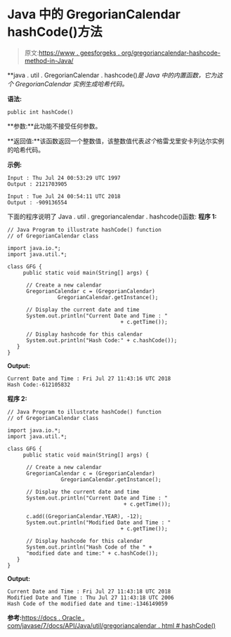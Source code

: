 # Java 中的 GregorianCalendar hashCode()方法

> 原文:[https://www . geesforgeks . org/gregoriancalendar-hashcode-method-in-Java/](https://www.geeksforgeeks.org/gregoriancalendar-hashcode-method-in-java/)

**java . util . GregorianCalendar . hashcode()**是 Java 中的内置函数，它为这个 GregorianCalendar 实例生成哈希代码*。*

**语法:**

```
public int hashCode()
```

**参数:**此功能不接受任何参数。

**返回值:**该函数返回一个整数值，该整数值代表*这个*格雷戈里安卡列达尔实例的哈希代码。

**示例:**

```
Input : Thu Jul 24 00:53:29 UTC 1997
Output : 2121703905

Input : Tue Jul 24 00:54:11 UTC 2018
Output : -909136554

```

下面的程序说明了 Java . util . gregoriancalendar . hashcode()函数:
**程序 1:**

```
// Java Program to illustrate hashCode() function
// of GregorianCalendar class

import java.io.*;
import java.util.*;

class GFG {
     public static void main(String[] args) {

      // Create a new calendar
      GregorianCalendar c = (GregorianCalendar) 
                GregorianCalendar.getInstance();

      // Display the current date and time
      System.out.println("Current Date and Time : "
                                    + c.getTime());

      // Display hashcode for this calendar
      System.out.println("Hash Code:" + c.hashCode());
   }
}
```

**Output:**

```
Current Date and Time : Fri Jul 27 11:43:16 UTC 2018
Hash Code:-612105832

```

**程序 2:**

```
// Java Program to illustrate hashCode() function
// of GregorianCalendar class

import java.io.*;
import java.util.*;

class GFG {
     public static void main(String[] args) {

      // Create a new calendar
      GregorianCalendar c = (GregorianCalendar) 
                 GregorianCalendar.getInstance();

      // Display the current date and time
      System.out.println("Current Date and Time : "
                                     + c.getTime());

      c.add((GregorianCalendar.YEAR), -12);
      System.out.println("Modified Date and Time : "
                                    + c.getTime());

      // Display hashcode for this calendar
      System.out.println("Hash Code of the " + 
      "modified date and time:" + c.hashCode());
   }
}
```

**Output:**

```
Current Date and Time : Fri Jul 27 11:43:18 UTC 2018
Modified Date and Time : Thu Jul 27 11:43:18 UTC 2006
Hash Code of the modified date and time:-1346149059

```

**参考:**[https://docs . Oracle . com/javase/7/docs/API/Java/util/gregoriancalendar . html # hashCode()](https://docs.oracle.com/javase/7/docs/api/java/util/GregorianCalendar.html#hashCode())